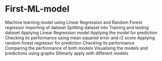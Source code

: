 # First-ML-model
Machine learning model using Linear Regression and Random Forest regressor
Importing of dataset
Splitting dataset into Training and testing dataset
Applying Linear Regression model
Applying the model for prediction
Checking its performance using mean squared error and r2 score
Applying random forest regressor for prediction 
Checking its performance 
Comparing the performance of both models
Visualising the models and predictions using graphs
Silimarly apply with different models
